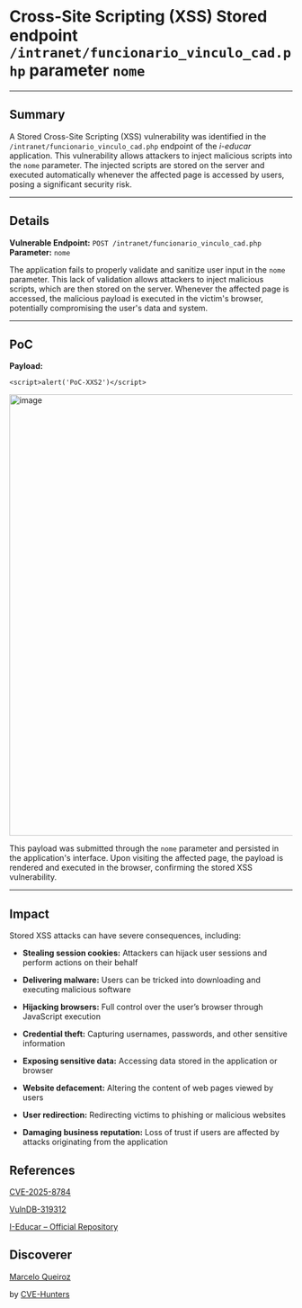 # Cross-Site Scripting (XSS) Stored endpoint `/intranet/funcionario_vinculo_cad.php` parameter `nome`

---

## Summary

A Stored Cross-Site Scripting (XSS) vulnerability was identified in the `/intranet/funcionario_vinculo_cad.php` endpoint of the _i-educar_ application. This vulnerability allows attackers to inject malicious scripts into the `nome` parameter. The injected scripts are stored on the server and executed automatically whenever the affected page is accessed by users, posing a significant security risk.

---

## Details

**Vulnerable Endpoint:** `POST /intranet/funcionario_vinculo_cad.php`  
**Parameter:** `nome`

The application fails to properly validate and sanitize user input in the `nome` parameter. This lack of validation allows attackers to inject malicious scripts, which are then stored on the server. Whenever the affected page is accessed, the malicious payload is executed in the victim's browser, potentially compromising the user's data and system.

---

## PoC

**Payload:**

`<script>alert('PoC-XXS2')</script>`

<img width="816" height="785" alt="image" src="https://github.com/user-attachments/assets/c0b411d2-c500-4519-a493-a7ac6ae11243" />


This payload was submitted through the `nome` parameter and persisted in the application's interface. Upon visiting the affected page, the payload is rendered and executed in the browser, confirming the stored XSS vulnerability.

---

## Impact

Stored XSS attacks can have severe consequences, including:

- **Stealing session cookies:** Attackers can hijack user sessions and perform actions on their behalf
    
- **Delivering malware:** Users can be tricked into downloading and executing malicious software
    
- **Hijacking browsers:** Full control over the user’s browser through JavaScript execution
    
- **Credential theft:** Capturing usernames, passwords, and other sensitive information
    
- **Exposing sensitive data:** Accessing data stored in the application or browser
    
- **Website defacement:** Altering the content of web pages viewed by users
    
- **User redirection:** Redirecting victims to phishing or malicious websites
    
- **Damaging business reputation:** Loss of trust if users are affected by attacks originating from the application


## References

[CVE-2025-8784](https://www.cve.org/CVERecord?id=CVE-2025-8784)

[VulnDB-319312](https://vuldb.com/?id.319312)

[I-Educar – Official Repository](https://github.com/portabilis/i-educar)

## Discoverer


[Marcelo Queiroz](www.linkedin.com/in/marceloqueirozjr) 

by [CVE-Hunters](https://github.com/Sec-Dojo-Cyber-House/cve-hunters)
